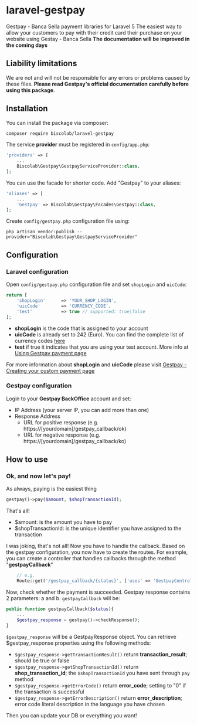 # laravel-gestpay
Gestpay - Banca Sella payment libraries for Laravel 5
The easiest way to allow your customers to pay with their credit card their purchase on your website using Gestay - Banca Sella
**The documentation will be improved in the coming days**

## Liability limitations
We are not and will not be responsible for any errors or problems caused by these files. **Please read Gestpay's official documentation carefully before using this package**.

## Installation

You can install the package via composer:
```sh
composer require biscolab/laravel-gestpay
```
The service **provider** must be registered in `config/app.php`:
```php
'providers' => [
    ...
    Biscolab\Gestpay\GestpayServiceProvider::class,
];
```
You can use the facade for shorter code. Add "Gestpay" to your aliases:
```php
'aliases' => [
    ...
    'Gestpay' => Biscolab\Gestpay\Facades\Gestpay::class,
];
```
Create `config/gestpay.php` configuration file using:
```su
php artisan vendor:publish --provider="Biscolab\Gestpay\GestpayServiceProvider"
```

## Configuration

### Laravel configuration
Open `config/gestpay.php` configuration file and set `shopLogin` and `uicCode`:
```php
return [
    'shopLogin'      => 'YOUR_SHOP_LOGIN',
    'uicCode'        => 'CURRENCY_CODE',
    'test'           => true // supported: true|false 
];
```
- **shopLogin** is the code that is assigned to your account
- **uicCode** is already set to 242 (Euro). You can find the complete list of currency codes [here](http://api.gestpay.it/#currency-codes)
- **test** if true it indicates that you are using your test account. More info at [Using Gestpay payment page ](http://docs.gestpay.it/pay/using-banca-sella-payment-page.html)

For more information about **shopLogin** and **uicCode** please visit [Gestpay - Creating your custom payment page](http://docs.gestpay.it/pay/creating-your-custom-payment-page.html)

### Gestpay configuration
Login to your **Gestpay BackOffice** account and set:
- IP Address (your server IP, you can add more than one)
- Response Address 
    -  URL for positive response (e.g. https://[yourdomain]/gestpay_callback/ok) 
    -  URL for negative response (e.g. https://[yourdomain]/gestpay_callback/ko)

## How to use
### Ok, and now let's pay!
As always, paying is the easiest thing
```php
gestpay()->pay($amount, $shopTransactionId);
```
That's all! 
- $amount: is the amount you have to pay
- $shopTransactionId: is the unique identifier you have assigned to the transaction
 
I was joking, that's not all! Now you have to handle the callback.
Based on the gestpay configuration, you now have to create the routes. For example, you can create a controller that handles callbacks through the method "**gestpayCallback**"
```php
    // e.g.
    Route::get('/gestpay_callback/{status}', ['uses' => 'GestpayController@gestpayCallback']);
```
Now, check whether the payment is succeeded. Gestpay response contains 2 parameters: a and b. `gestpayCallback` will be:
```php
public function gestpayCallback($status){
    ...
    $gestpay_response = gestpay()->checkResponse();
}
```
`$gestpay_response` will be a GestpayResponse object. You can retrieve $gestpay_response properties using the following methods:
- `$gestpay_response->getTransactionResult()` return **transaction_result**; should be true or false
- `$gestpay_response->getShopTransactionId()` return **shop_transaction_id**; the `$shopTransactionId` you have sent through `pay` method
- `$gestpay_response->getErrorCode()` return **error_code**; setting to "0" if the transaction is successful
- `$gestpay_response->getErrorDescription()` return **error_description**; error code literal description in the language you have chosen

Then you can update your DB or everything you want!